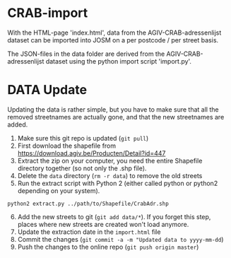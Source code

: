CRAB-import
===========

With the HTML-page 'index.html', data from the AGIV-CRAB-adressenlijst dataset can be imported into JOSM on a per postcode / per street basis. 

The JSON-files in the data folder are derived from the AGIV-CRAB-adressenlijst dataset using the python import script 'import.py'.

DATA Update
===========

Updating the data is rather simple, but you have to make sure that all the removed streetnames are actually gone, and that the new streetnames are added.

1. Make sure this git repo is updated (`git pull`)
2. First download the shapefile from https://download.agiv.be/Producten/Detail?id=447
3. Extract the zip on your computer, you need the entire Shapefile directory together (so not only the .shp file).
4. Delete the `data` directory (`rm -r data`) to remove the old streets
5. Run the extract script with Python 2 (either called python or python2 depending on your system).
  ```
  python2 extract.py ../path/to/Shapefile/CrabAdr.shp
  ```
6. Add the new streets to git (`git add data/*`). If you forget this step, places where new streets are created won't load anymore.
7. Update the extraction date in the `import.html` file
8. Commit the changes (`git commit -a -m "Updated data to yyyy-mm-dd`)
9. Push the changes to the online repo (`git push origin master`)
